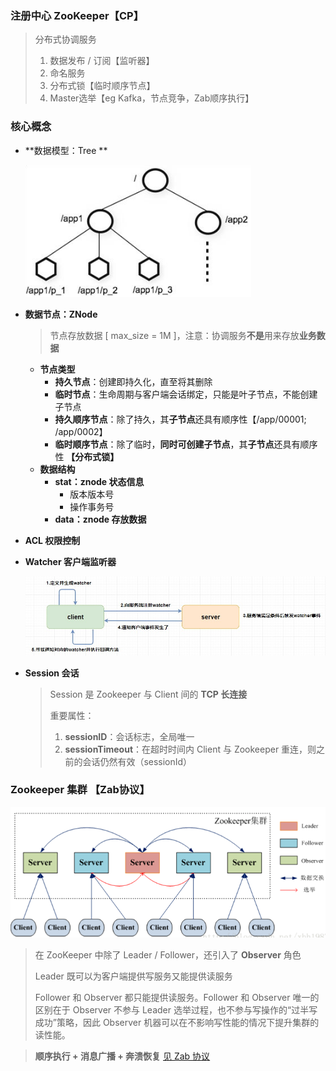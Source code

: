 ### 注册中心 ZooKeeper【CP】 

> 分布式协调服务
>
> 1. 数据发布 / 订阅【监听器】
> 2. 命名服务
> 3. 分布式锁【临时顺序节点】
> 4. Master选举【eg Kafka，节点竞争，Zab顺序执行】

### 核心概念

+ **数据模型：Tree ** 

  

  <img src="pictures\image-20201209194329666.png" alt="image-20201209194329666" style="zoom:90%;" />

+ **数据节点：ZNode**

  > 节点存放数据 [ max_size = 1M ]，注意：协调服务**不是**用来存放**业务数据**

  + **节点类型**
    + **持久节点**：创建即持久化，直至将其删除
    + **临时节点**：生命周期与客户端会话绑定，只能是叶子节点，不能创建子节点
    + **持久顺序节点**：除了持久，其**子节点**还具有顺序性【/app/00001; /app/0002】
    + **临时顺序节点**：除了临时，**同时可创建子节点**，其**子节点**还具有顺序性 **【分布式锁】**
  + **数据结构**
    + **stat：znode 状态信息**
      + 版本版本号
      + 操作事务号
    + **data：znode 存放数据**

+ **ACL 权限控制**

+ **Watcher 客户端监听器**

  <img src="pictures\image-20201209200251835.png" alt="image-20201209200251835" style="zoom:90%;" />

+ **Session 会话**

  > Session 是 Zookeeper 与 Client 间的 **TCP 长连接**
  >
  > 重要属性：
  >
  > 1. **sessionID**：会话标志，全局唯一
  > 2. **sessionTimeout**：在超时时间内 Client 与 Zookeeper 重连，则之前的会话仍然有效（sessionId）



### Zookeeper 集群 【Zab协议】

<img src="pictures\image-20201209202004775.png" alt="image-20201209202004775" style="zoom:90%;" />

> 在 ZooKeeper 中除了 Leader / Follower，还引入了 **Observer** 角色
>
> Leader 既可以为客户端提供写服务又能提供读服务
>
> Follower 和 Observer 都只能提供读服务。Follower 和 Observer 唯一的区别在于 Observer 不参与 Leader 选举过程，也不参与写操作的“过半写成功”策略，因此 Observer 机器可以在不影响写性能的情况下提升集群的读性能。

> **顺序执行 + 消息广播 + 奔溃恢复** [见 Zab 协议](../06-分布式/01-数据一致性.md) 





